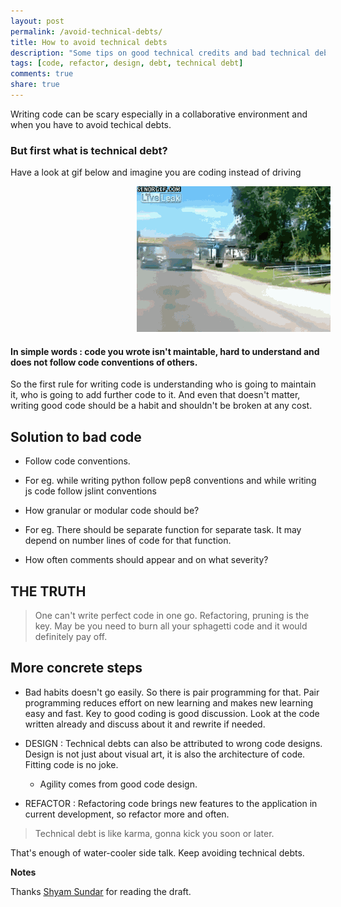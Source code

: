 ```yaml
---
layout: post
permalink: /avoid-technical-debts/
title: How to avoid technical debts
description: "Some tips on good technical credits and bad technical debts"
tags: [code, refactor, design, debt, technical debt]
comments: true
share: true
---
```


Writing code can be scary especially in a collaborative environment and when you have to avoid techical debts.  


### But first what is <b>technical debt</b>?
Have a look at gif below and imagine you are coding instead of driving


<img src="/images/technical_debts.gif" style="margin-left:40%">



#### In simple words : code you wrote isn't maintable, hard to understand and does not follow code conventions of others.

So the first rule for writing code is understanding who is going to maintain it, who is going to add further code to it. And even that doesn't matter, writing good code should be a habit and shouldn't be broken at any cost. 

## Solution to bad code
+ Follow code conventions.
- For eg. while writing python follow pep8 conventions and while writing js code follow jslint conventions

+ How granular or modular code should be?
- For eg. There should be separate function for separate task. It may depend on number lines of code for that function.

+ How often comments should appear and on what severity?

## THE TRUTH
> One can't write perfect code in one go.
Refactoring, pruning is the key. May be you need to burn all your sphagetti code and it would definitely pay off.

## More concrete steps
+ Bad habits doesn't go easily. So there is pair programming for that. Pair programming reduces effort on new learning and makes new learning easy and fast. Key to good coding is good discussion. Look at the code written already and discuss about it and rewrite if needed.

+ DESIGN : Technical debts can also be attributed to wrong code designs. Design is not just about visual art, it is also the architecture of code. Fitting code is no joke. 
	+ Agility comes from good code design.

+ REFACTOR : Refactoring code brings new features to the application in current development, so refactor more and often.

> Technical debt is like karma, gonna kick you soon or later.

That's enough of water-cooler side talk. Keep avoiding technical debts.

<b>Notes</b>

Thanks <a href="https://twitter.com/trssnd" target="_blank">Shyam Sundar</a> for reading the draft.